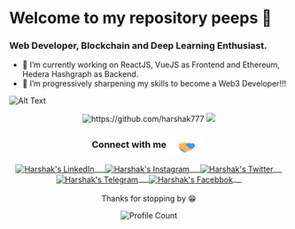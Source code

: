 # Welcome to my repository peeps 👋

<!--
**Harshak777/Harshak777** is a ✨ _special_ ✨ repository because its `README.md` (this file) appears on your GitHub profile.

- 🔭 I’m currently working on ...
- 🌱 I’m currently learning ...
- 👯 I’m looking to collaborate on ...
- 🤔 I’m looking for help with ...
- 💬 Ask me about ...
- 📫 How to reach me: ...
- 😄 Pronouns: ...
- ⚡ Fun fact: ...
-->
### Web Developer, Blockchain and Deep Learning Enthusiast.
- 🔭 I’m currently working on ReactJS, VueJS as Frontend and Ethereum, Hedera Hashgraph as Backend.
- 🌱 I’m progressively sharpening my skills to become a Web3 Developer!!!

 ![Alt Text](https://github.com/Harshak777/Harshak777/blob/master/wp.gif)

<p align="center">

<img src="https://github-readme-stats.vercel.app/api?username=harshak777&show_icons=true" alt="https://github.com/harshak777" /> 

<img src="https://github-readme-stats.vercel.app/api/top-langs/?username=harshak777&show_icons=true" />

 </p>

<!--
 - 📫 How to reach me:
<p><a href="https://https:///"><img src="https://img.shields.io/badge/website-black.svg?style=for-the-badge&logo=jekyll&logoColor=white" height=35></a>
<a href="https://github.com/Harshak777"><img src="https://img.shields.io/badge/github-black.svg?&style=for-the-badge&logo=github&logoColor=whitee" height=35></a> 
<a href="https://linkedin.com/in/Harshakkrishnaa777"><img src="https://img.shields.io/badge/linkedin-black.svg?&style=for-the-badge&logo=linkedin&logoColor=white" height=35></a>
<a href="https://www.facebook.com/Harshakkrishnaak/"><img src="https://img.shields.io/badge/facebook-black.svg?style=for-the-badge&logo=facebook&logoColor=white" height=35></a>
<a href="https://telegram.me/harshak777"><img src="https://img.shields.io/badge/telegram-black.svg?style=for-the-badge&logo=telegram&logoColor=white" height=35></a>
</p>
-->

<div align="center">
  <h3 align="center">Connect with me<img align="center" src="https://github.com/Harshak777/Harshak777/blob/master/Handshake.gif" height="33px" /></h3> 
</div>
<p align="center">
 <a href="https://linkedin.com/in/Harshakkrishnaa777" target="blank">
  <img align="center" alt="Harshak's LinkedIn" width="30px" src="https://www.vectorlogo.zone/logos/linkedin/linkedin-icon.svg" /> &nbsp; &nbsp;
 </a>
 <a href="https://www.instagram.com/harshak_krishnaa/" target="blank">
  <img align="center" alt="Harshak's Instagram" width="30px" src="https://www.vectorlogo.zone/logos/instagram/instagram-icon.svg" /> &nbsp; &nbsp;
 </a>
 <a href="https://twitter.com/harshak_777" target="blank">
  <img align="center" alt="Harshak's Twitter" width="30px" src="https://www.vectorlogo.zone/logos/twitter/twitter-official.svg" /> &nbsp; &nbsp;
 </a>
 <a href="https://telegram.me/harshak777" target="blank">
  <img align="center" alt="Harshak's Telegram" width="30px" src="https://www.vectorlogo.zone/logos/telegram/telegram-tile.svg" /> &nbsp; &nbsp;
 </a>
 <a href="https://www.facebook.com/Harshakkrishnaak/" target="blank">
  <img align="center" alt="Harshak's Facebbok" width="30px" src="https://www.vectorlogo.zone/logos/facebook/facebook-tile.svg" /> &nbsp; &nbsp;
 </a> 
  <br/>
  <br/>
  Thanks for stopping by 😁<br/>
</p>
<p align="center"><img alt="Profile Count" src="https://komarev.com/ghpvc/?username=Harshak777&color=brightgreen&style=flat-square" />  </p>
 
